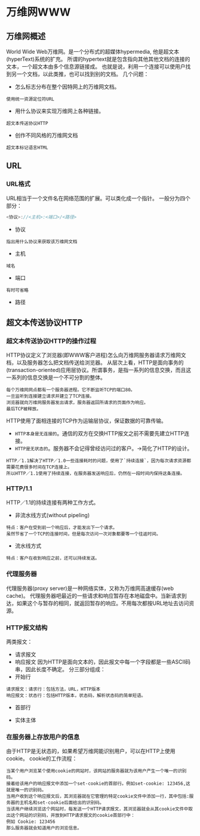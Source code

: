 # 万维网WWW

## 万维网概述
World Wide Web万维网。是一个分布式的超媒体hypermedia, 他是超文本(hyperText)系统的扩充。
所谓的hypertext就是包含指向其他其他文档的连接的文本，一个超文本由多个信息源链接成。
也就是说，利用一个连接可以使用户找到另一个文档，以此类推，也可以找到别的文档。
几个问题：
* 怎么标志分布在整个因特网上的万维网文档。
```
使用统一资源定位符URL
```
* 用什么协议来实现万维网上各种链接。
```
超文本传送协议HTTP
```
* 创作不同风格的万维网文档
```
超文本标记语言HTML
```

## URL

### URL格式
URL相当于一个文件名在网络范围的扩展。可以类化成一个指针。
一般分为四个部分：
```JavaScript
<协议>://<主机>:<端口>/<路径>
```
* 协议
```
指出用什么协议来获取该万维网文档
```
* 主机
```
域名
```
* 端口
```
有时可省略
```
* 路径

## 超文本传送协议HTTP

### 超文本传送协议HTTP的操作过程
HTTP协议定义了浏览器(即WWW客户进程)怎么向万维网服务器请求万维网文档，以及服务器怎么把文档传送给浏览器。
从层次上看，HTTP是面向事务的(transaction-oriented)应用层协议。所谓事务，是指一系列的信息交换，而且这一系列的信息交换是一个不可分割的整体。
```
每个万维网网点都有一个服务器进程。它不断监听TCP的端口80。
一旦监听到连接建立请求并建立了TCP连接。
浏览器就向万维网服务器发出请求，服务器返回所请求的页面作为响应。
最后TCP被释放。
```
HTTP使用了面相连接的TCP作为运输层协议，保证数据的可靠传输。
* `HTTP本身是无连接的`。通信的双方在交换HTTP报文之前不需要先建立HTTP连接。
* `HTTP是无状态的`。服务器不会记得曾经访问过的客户。->简化了HTTP的设计。
```
HTTP／1.1解决了HTTP／1.0一些连接耗时的问题，使用了`持续连接`，因为每次请求资源都需要花费很多时间在TCP连接上。
所以HTTP／1.1使用了持续连接，在服务器发送响应后，仍然在一段时间内保持这条连接。
```
### HTTP/1.1
HTTP／1.1的持续连接有两种工作方式。
* 非流水线方式(without pipeling)
```
特点：客户在受到前一个响应后，才能发出下一个请求。
虽然节省了一个TCP的连接时间，但是每次访问一次对象都要等一个往返时间。
```
* 流水线方式
```
特点：客户在收到响应之前，还可以持续发送。
```
### 代理服务器
代理服务器(proxy server)是一种网络实体，又称为万维网高速缓存(web cache)。
代理服务器吧最近的一些请求和响应暂存在本地磁盘中。当新请求到达，如果这个与暂存的相同，就返回暂存的响应。不用每次都按URL地址去访问资源。

### HTTP报文结构
两类报文：
* 请求报文
* 响应报文
因为HTTP是面向文本的，因此报文中每一个字段都是一些ASCII码串，因此长度不确定。
分三部分组成：
* 开始行
```
请求报文：请求行：包括方法，URL，HTTP版本
响应报文：状态行：包括HTTP版本，状态码，解析状态码的简单短语。
```
* 首部行

* 实体主体

### 在服务器上存放用户的信息
由于HTTP是无状态的，如果希望万维网能识别用户，可以在HTTP上使用cookie。
cookie的工作流程：
```
当某个用户浏览某个使用cookie的网站时，该网站的服务器就为该用户产生一个唯一的识别码。
接着给该用户的响应报文中添加一个set-cookie的首部行。例如set-cookie: 123456,这就是唯一的识别码。
当用户收到这个响应报文后，其浏览器就在它管理的特定cookie文件中添加一行，其中包括:服务器的主机名和set-cookie后面给出的识别码。
当该用户继续浏览这个网站时，每发送一个HTTP请求报文，其浏览器就会从其cookie文件中取出这个网站的识别码，并放到HTTP请求报文的cookie首部行中：
例如 Cookie: 123456
那么服务器就会知道用户的浏览信息。
```
